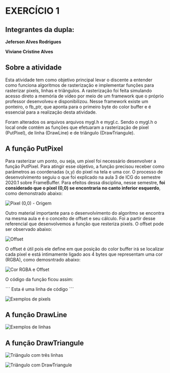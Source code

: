 #  EXERCÍCIO 1

## Integrantes da dupla:

**Jeferson Alves Rodrigues**

**Viviane Cristine Alves**

## Sobre a atividade

Esta atividade tem como objetivo principal levar o discente a entender como funciona algoritmos de rasterização e implementar funções para rasterizar pixels, linhas e triângulos. A rasterização foi feita simulando acesso direto a memória de vídeo por meio de um framework que o próprio professor desenvolveu e disponibilizou. Nesse framework existe um ponteiro, o fb_ptr, que aponta para o primeiro byte do color buffer e é essencial para a realização desta atividade.

Foram alterados os arquivos arquivos mygl.h e mygl.c. Sendo o mygl.h o local onde contém as funções que efetuaram a rasterização de  pixel (PutPixel), de linha (DrawLine) e de triângulo (DrawTriangule).

## A função PutPixel

Para rasterizar um ponto, ou seja, um pixel foi necessário desenvolver a função PutPixel. Para atingir esse objetivo, a função precisou receber como parâmetros as coordenadas (x,y) do pixel na tela e uma cor. O processo de desenvolvimento seguiu o que foi explicado na aula 3 de ICG do semestre 2020.1 sobre FrameBuffer. Para efeitos dessa disciplina, nesse semestre, **foi considerado que o pixel (0,0) se encontraria no canto inferior esquerdo**, como demonstrado abaixo:

![Pixel (0,0) - Origem](https://jeferson-wwe.000webhostapp.com/img-icg/pixelO.png)

Outro material importante para o desenvolvimento do algoritmo se encontra na mesma aula e é o conceito de offset e seu cálculo. Foi a partir desse referencial que desenvolvemos a função que resteriza pixels. O offset pode ser observado abaixo:

![Offset](https://jeferson-wwe.000webhostapp.com/img-icg/offset.png)

O offset é útil pois ele define em que posição do color buffer irá se localizar cada pixel e está intimamente ligado aos 4 bytes que representam uma cor (RGBA), como demosntrado abaixo:

![Cor RGBA e Offset](https://jeferson-wwe.000webhostapp.com/img-icg/razaoOffset.png)

O código da função ficou assim:

ˋˋˋ
Esta é uma linha de código
 ˋˋˋ

![Exemplos de pixels](https://jeferson-wwe.000webhostapp.com/img-icg/pixels.png)

## A função DrawLine



![Exemplos de linhas](https://jeferson-wwe.000webhostapp.com/img-icg/linhas.png)


## A função DrawTriangule

![Triângulo com três linhas](https://jeferson-wwe.000webhostapp.com/img-icg/triangulo1.png)



![Triângulo com DrawTriangule](https://jeferson-wwe.000webhostapp.com/img-icg/triangulo2.png)
